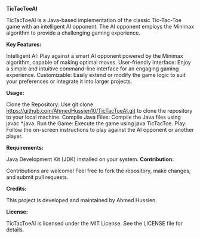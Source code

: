 **TicTacToeAI**

TicTacToeAI is a Java-based implementation of the classic Tic-Tac-Toe game with an intelligent AI opponent. The AI opponent employs the Minimax algorithm to provide a challenging gaming experience.

**Key Features:**

Intelligent AI: Play against a smart AI opponent powered by the Minimax algorithm, capable of making optimal moves.
User-friendly Interface: Enjoy a simple and intuitive command-line interface for an engaging gaming experience.
Customizable: Easily extend or modify the game logic to suit your preferences or integrate it into larger projects.

**Usage:**

Clone the Repository: Use git clone https://github.com/AhmedHussien10/TicTacToeAI.git to clone the repository to your local machine.
Compile Java Files: Compile the Java files using javac *.java.
Run the Game: Execute the game using java TicTacToe.
Play: Follow the on-screen instructions to play against the AI opponent or another player.

**Requirements:**

Java Development Kit (JDK) installed on your system.
**Contribution:**

Contributions are welcome! Feel free to fork the repository, make changes, and submit pull requests.

**Credits:**

This project is developed and maintained by Ahmed Hussien.

**License:**

TicTacToeAI is licensed under the MIT License. See the LICENSE file for details.
